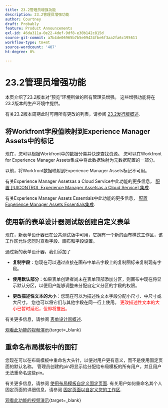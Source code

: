 ```yaml
---
title: 23.2管理员增强功能
description: 23.2管理员增强功能
author: Courtney
draft: Probably
feature: Product Announcements
exl-id: 46da311a-0e22-4def-9df8-e30b142c815d
source-git-commit: a7b4de06965b7b5e09424fbe6f3aa2fa6c195611
workflow-type: tm+mt
source-wordcount: '407'
ht-degree: 0%

---
```


# 23.2管理员增强功能

本页介绍了23.2版本对“预览”环境所做的所有管理员增强。 这些增强功能将在23.2版本的生产环境中提供。

有关23.2版本周期此时可用所有更改的列表，请参阅 [23.2发行版概述](/help/quicksilver/product-announcements/product-releases/23.2-release-activity/23-2-release-overview.md).

## 将Workfront字段值映射到Experience Manager Assets中的标记

现在，您可以根据Workfront中的数据分类并快速查找资源。  您可以在Workfront for Experience Manager Assets集成中将此数据映射为元数据配置的一部分。

以前，将Workfront数据映射到Experience Manager Assets标记不可用。

有关Experience Manager Assetsas a Cloud Service中此功能的更多信息， [配置 [!UICONTROL Experience Manager Assetsas a Cloud Service] 集成](/help/quicksilver/administration-and-setup/configure-integrations/configure-aacs-integration.md).

有关Experience Manager Assets Essentials中此功能的更多信息， [配置Experience Manager Assets Essentials集成](/help/quicksilver/documents/adobe-workfront-for-experience-manager-assets-essentials/setup-asset-essentials.md).

## 使用新的表单设计器测试版创建自定义表单

现在，新表单设计器已在公共测试版中可用，它拥有一个新的画布样式工作区，该工作区允许您同时查看字段、画布和字段设置。

通过新的表单设计器，我们添加了

* **复制字段**：您现在可以通过直接在画布中单击字段上的复制图标来复制现有字段。

* **使用默认部分**：如果表单创建者尚未在表单顶部添加分区，则画布中现在将显示默认分区，以便用户能够调整未分配自定义分区的字段的权限。

* **更改描述性文本的大小**：您现在可以为描述性文本字段分配小尺寸、中尺寸或大尺寸。 您也可以将它们与其他字段在同一行上使用。 <span style="color: #ff0000;"> 更改描述性文本的大小已暂时延迟，但即将推出。</span></li>

有关更多信息，请参阅 [表单设计器概述](/help/quicksilver/administration-and-setup/customize-workfront/create-manage-custom-forms/form-designer/form-designer-overview.md).

[观看此功能的视频演示](https://video.tv.adobe.com/v/3416586/){target=_blank}

## 重命名布局模板中的图钉

您现在可以在布局模板中重命名大头针，以便对用户更有意义，而不是使用固定页面的默认名称。 管理员创建的pin将显示给分配给布局模板的所有用户，并且用户无法重命名这些pin。

有关更多信息，请参阅 [使用布局模板自定义固定页面](/help/quicksilver/administration-and-setup/customize-workfront/use-layout-templates/customize-pinned-pages.md). 有关用户如何重命名其个人固定页面的详细信息，请参阅 [固定页面以自定义您的工作区](/help/quicksilver/workfront-basics/the-new-workfront-experience/pin-pages.md).

[观看此功能的视频演示](https://video.tv.adobe.com/v/3414364/){target=_blank}
